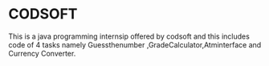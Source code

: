 # CODSOFT
This is a java programming internsip offered by codsoft and this includes code of 4 tasks namely Guessthenumber ,GradeCalculator,Atminterface and Currency Converter.
